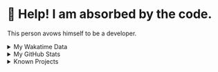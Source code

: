 # 🥺 Help! I am absorbed by the code. 

This person avows himself to be a developer.

<details>

<summary>My Wakatime Data</summary>

<!--START_SECTION:waka-->
![Lines of code](https://img.shields.io/badge/From%20Hello%20World%20I%27ve%20Written-8.8%20million%20lines%20of%20code-blue)

**🐱 My GitHub Data** 

> 📦 753.5 kB Used in GitHub's Storage 
 > 
> 🏆 1,661 Contributions in the Year 2023
 > 
> 🚫 Not Opted to Hire
 > 
> 📜 87 Public Repositories 
 > 
> 🔑 25 Private Repositories 
 > 
**I'm an Early 🐤** 

```text
🌞 Morning                1782 commits        ██████░░░░░░░░░░░░░░░░░░░   24.66 % 
🌆 Daytime                2955 commits        ██████████░░░░░░░░░░░░░░░   40.89 % 
🌃 Evening                2420 commits        ████████░░░░░░░░░░░░░░░░░   33.49 % 
🌙 Night                  70 commits          ░░░░░░░░░░░░░░░░░░░░░░░░░   00.97 % 
```
📅 **I'm Most Productive on Wednesday** 

```text
Monday                   830 commits         ███░░░░░░░░░░░░░░░░░░░░░░   11.48 % 
Tuesday                  1220 commits        ████░░░░░░░░░░░░░░░░░░░░░   16.88 % 
Wednesday                1299 commits        ████░░░░░░░░░░░░░░░░░░░░░   17.97 % 
Thursday                 1007 commits        ███░░░░░░░░░░░░░░░░░░░░░░   13.93 % 
Friday                   1082 commits        ████░░░░░░░░░░░░░░░░░░░░░   14.97 % 
Saturday                 964 commits         ███░░░░░░░░░░░░░░░░░░░░░░   13.34 % 
Sunday                   825 commits         ███░░░░░░░░░░░░░░░░░░░░░░   11.42 % 
```


**I Mostly Code in Go** 

```text
Go                       32 repos            ████████░░░░░░░░░░░░░░░░░   32.99 % 
Python                   21 repos            █████░░░░░░░░░░░░░░░░░░░░   21.65 % 
TeX                      6 repos             ██░░░░░░░░░░░░░░░░░░░░░░░   06.19 % 
Swift                    3 repos             █░░░░░░░░░░░░░░░░░░░░░░░░   03.09 % 
Rust                     2 repos             █░░░░░░░░░░░░░░░░░░░░░░░░   02.06 % 
```




 Last Updated on 25/12/2023 01:16:44 UTC
<!--END_SECTION:waka-->

</details>

<details>
 
 <summary>My GitHub Stats</summary>

[![CDFMLR's github stats](https://github-readme-stats.vercel.app/api?username=cdfmlr&count_private=true&show_icons=true)](https://github.com/anuraghazra/github-readme-stats)
 
</details>

<details>

<summary>Known Projects</summary>

[![Star History Chart](https://api.star-history.com/svg?repos=cdfmlr/pyflowchart,cdfmlr/muvtuber,cdfmlr/crud,cdfmlr/murecom-verse-1,cdfmlr/murecom-intro&type=Date)](https://star-history.com/#cdfmlr/pyflowchart&cdfmlr/muvtuber&cdfmlr/crud&cdfmlr/murecom-verse-1&cdfmlr/murecom-intro&Date)

 </details>
